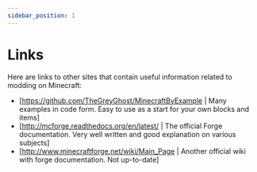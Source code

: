 ```yaml
---
sidebar_position: 1
---
```


# Links

Here are links to other sites that contain useful information related to modding on Minecraft:

* [https://github.com/TheGreyGhost/MinecraftByExample | Many examples in code form. Easy to use as a start for your own blocks and items]
* [http://mcforge.readthedocs.org/en/latest/ | The official Forge documentation. Very well written and good explanation on various subjects]
* [http://www.minecraftforge.net/wiki/Main_Page | Another official wiki with forge documentation. Not up-to-date]

